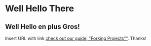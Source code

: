 # Well Hello There
## Well Hello en plus Gros!

Insert URL with link
[check out our guide, "Forking Projects""](http://guides.github.com/overviews/forking/). Thanks!